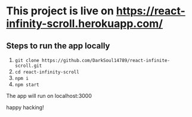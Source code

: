 # This project is live on https://react-infinity-scroll.herokuapp.com/

## Steps to run the app locally
1) ` git clone https://github.com/DarkSoul14789/react-infinite-scroll.git `
2) ` cd react-infinity-scroll `
3) ` npm i `
4) ` npm start `

The app will run on localhost:3000

happy hacking!
